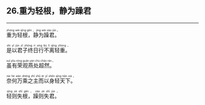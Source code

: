 ## 26.重为轻根，静为躁君
---


<ruby><rb> 重为轻根，静为躁君。 </rb> <rt> zhòng  wèi  qīng  gēn ， jìng  wèi  zào  jūn 。</rt>
</ruby>

<ruby><rb> 是以君子终日行不离轻重。 </rb> <rt> shì  yǐ  jūn  zǐ  zhōng  rì  xíng  bù  lí  qīng  zhòng 。</rt>
</ruby>

<ruby><rb> 虽有荣观燕处超然。 </rb> <rt> suī  yǒu  róng  guān  yàn  chù  chāo  rán 。</rt>
</ruby>

<ruby><rb> 奈何万乘之主而以身轻天下。 </rb> <rt> nài  hé  wàn  shèng  zhī  zhǔ  ér  yǐ  shēn  qīng  tiān  xià 。</rt>
</ruby>

<ruby><rb> 轻则失根，躁则失君。 </rb> <rt> qīng  zé  shī  gēn ， zào  zé  shī  jūn 。</rt>
</ruby>

<ruby><rb>  </rb> <rt></rt>
</ruby>

